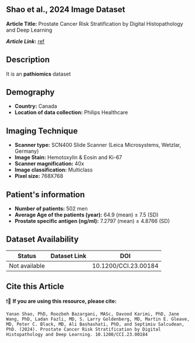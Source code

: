 ## **Shao et al., 2024 Image Dataset**
**Article Title:** Prostate Cancer Risk Stratification by Digital Histopathology and Deep Learning

**_Article Link_:** [ref](https://ascopubs.org/doi/full/1a200/CCI.23.00184)

## **Description**
It is an **pathiomics** dataset

## **Demography**
+ **Country:** Canada
+ **Location of data collection:** Philips Healthcare

## **Imaging Technique**
+ **Scanner type:**   SCN400 Slide Scanner (Leica Microsystems, Wetzlar, Germany)
+ **Image Stain:** Hemotoxylin & Eosin and Ki-67
+ **Scanner magnification:** 40x
+ **Image classification:** Multiclass
+ **Pixel size:** 768X768
  
## **Patient's information**
+ **Number of patients:** 502 men
+ **Average Age of the patients (year):** 64.9 (mean) ± 7.5 (SD)
+ **Prostate specific antigen (ng/ml):** 7.2797 (mean) ± 4.8766 (SD)

## **Dataset Availability**

|**Status**|**Dataset Link**|**DOI**|
|:---:|:---:|:---:|
|Not available|  | 10.1200/CCI.23.00184


  
## **Cite this Article**

❗🛑 **If you are using this resource, please cite:**

```
Yanan Shao, PhD, Roozbeh Bazargani, MASc, Davood Karimi, PhD, Jane Wang, PhD, Ladan Fazli, MD, S. Larry Goldenberg, MD, Martin E. Gleave, MD, Peter C. Black, MD, Ali Bashashati, PhD, and Septimiu Salcudean, PhD. (2024). Prostate Cancer Risk Stratification by Digital Histopathology and Deep Learning. 10.1200/CCI.23.00184

```
